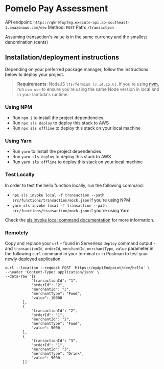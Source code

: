 # Pomelo Pay Assessment
API endpoint: `https://qkn9fup7mg.execute-api.ap-southeast-1.amazonaws.com/dev`
Method: `POST`
Path: `/transaction`

Assuming transaction's value is in the same currency and the smallest denomination (cents)

## Installation/deployment instructions

Depending on your preferred package manager, follow the instructions below to deploy your project.

> **Requirements**: NodeJS `lts/fermium (v.14.15.0)`. If you're using [nvm](https://github.com/nvm-sh/nvm), run `nvm use` to ensure you're using the same Node version in local and in your lambda's runtime.

### Using NPM

- Run `npm i` to install the project dependencies
- Run `npx sls deploy` to deploy this stack to AWS
- Run `npx sls offline` to deploy this stack on your local machine

### Using Yarn

- Run `yarn` to install the project dependencies
- Run `yarn sls deploy` to deploy this stack to AWS
- Run `yarn sls offline` to deploy this stack on your local machine

### Test Locally

In order to test the hello function locally, run the following command:

- `npx sls invoke local -f transaction --path src/functions/transaction/mock.json` if you're using NPM
- `yarn sls invoke local -f transaction --path src/functions/transaction/mock.json` if you're using Yarn

Check the [sls invoke local command documentation](https://www.serverless.com/framework/docs/providers/aws/cli-reference/invoke-local/) for more information.

### Remotely

Copy and replace your `url` - found in Serverless `deploy` command output - and `transactionId`, `orderId`, `merchantId`, `merchantType`, `value` parameter in the following `curl` command in your terminal or in Postman to test your newly deployed application.

```
curl --location --request POST 'https://myApiEndpoint/dev/hello' \
--header 'Content-Type: application/json' \
--data-raw '[{
            "transactionId": "1",
            "orderId": "2",
            "merchantId": "3",
            "merchantType": "Food",
            "value": 10000
        },
        {
            "transactionId": "2",
            "orderId": "1",
            "merchantId": "2",
            "merchantType": "Food",
            "value": 5000
        },
        {
            "transactionId": "3",
            "orderId": "1",
            "merchantId": "3",
            "merchantType": "Drink",
            "value": 5000
        }]'
```
